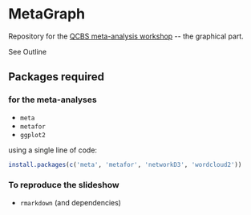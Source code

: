 # MetaGraph

Repository for the [QCBS meta-analysis workshop](http://qcbs.ca/wiki/meta-analysis-workshop) -- the graphical part.

See Outline

## Packages required

### for the meta-analyses

- `meta`
- `metafor`
- `ggplot2`

using a single line of code:

```r
install.packages(c('meta', 'metafor', 'networkD3', 'wordcloud2'))
```


### To reproduce the slideshow

- `rmarkdown` (and dependencies)
